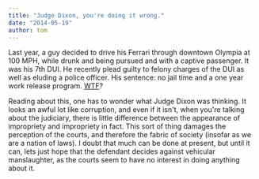 ```yaml
---
title: "Judge Dixon, you're doing it wrong."
date: "2014-05-19"
author: tom
---
```


Last year, a guy decided to drive his Ferrari through downtown Olympia at 100 MPH, while drunk and being pursued and with a captive passenger. It was his 7th DUI. He recently plead guilty to felony charges of the DUI as well as eluding a police officer. His sentence: no jail time and a one year work release program. [WTF](http://thinkprogress.org/justice/2014/05/18/3438970/affluenza-dui-protests/)?

Reading about this, one has to wonder what Judge Dixon was thinking. It looks an awful lot like corruption, and even if it isn't, when you're talking about the judiciary, there is little difference between the appearance of impropriety and impropriety in fact. This sort of thing damages the perception of the courts, and therefore the fabric of society (insofar as we are a nation of laws). I doubt that much can be done at present, but until it can, lets just hope that the defendant decides against vehicular manslaughter, as the courts seem to have no interest in doing anything about it.
